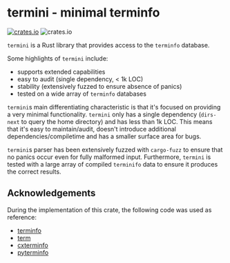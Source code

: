 # termini - minimal terminfo
[![crates.io](https://img.shields.io/crates/v/termini?style=flat-square)](https://crates.io/crates/termini)
![crates.io](https://img.shields.io/crates/l/termini?style=flat-square)

`termini` is a Rust library that provides access to the `terminfo` database.

Some highlights of `termini` include:

* supports extended capabilities
* easy to audit (single dependency, < 1k LOC)
* stability (extensively fuzzed to ensure absence of panics)
* tested on a wide array of `terminfo` databases

`termini`s main differentiating characteristic is that it's focused on providing a very minimal
functionality.
`termini` only has a single dependency (`dirs-next` to query the home directory) and has less than 1k LOC.
This means that it's easy to maintain/audit, doesn't introduce additional dependencies/compiletime and has
a smaller surface area for bugs.

`termini`s parser has been extensively fuzzed with `cargo-fuzz` to ensure that no panics occur even for fully malformed input.
Furthermore, `termini` is tested with a large array of compiled `terminifo` data to ensure it produces the correct results.

## Acknowledgements

During the implementation of this crate, the following code was used as reference:

* [terminfo](https://github.com/meh/rust-terminfo)
* [term](https://github.com/Stebalien/term)
* [cxterminfo](https://github.com/BxNiom/cx-terminfo)
* [pyterminfo](https://github.com/DirectXMan12/py-terminfo)
